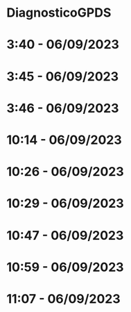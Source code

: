# DiagnosticoGPDS
# 3:40 - 06/09/2023
# 3:45 - 06/09/2023
# 3:46 - 06/09/2023

# 10:14 - 06/09/2023
# 10:26 - 06/09/2023
# 10:29 - 06/09/2023
# 10:47 - 06/09/2023
# 10:59 - 06/09/2023
# 11:07 - 06/09/2023